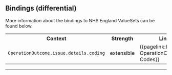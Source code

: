 ## Bindings (differential)

More information about the bindings to NHS England ValueSets can be found below.

<table class="assets">
<tr>
<th width="30%">Context</th>
<th width="20%">Strength</th>
<th width="50%">Link</th>
</tr>
<tr>
<td><code>OperationOutcome.issue.details.coding<code></td>
<td>extensible</td>
<td>{{pagelink:England-OperationOutcome-Codes}}</td>
</tr>

</table>

---